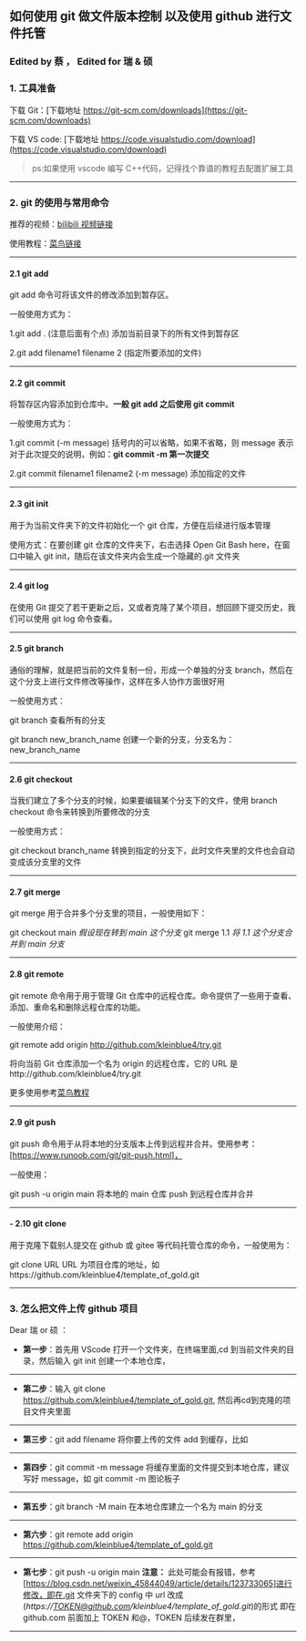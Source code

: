 ## 如何使用 git 做文件版本控制 以及使用 github 进行文件托管

### Edited by 蔡 ， Edited for 瑞 & 硕

### 1. 工具准备

下载 Git：[下载地址 https://git-scm.com/downloads](https://git-scm.com/downloads)

下载 VS code: [下载地址 https://code.visualstudio.com/download](https://code.visualstudio.com/download)

> ps:如果使用 vscode 编写 C++代码，记得找个靠谱的教程去配置扩展工具

***

### 2. git 的使用与常用命令

推荐的视频：[bilibili 视频链接](https://www.bilibili.com/video/BV1s3411g7PS/?spm_id_from=333.337.search-card.all.click)

使用教程：[菜鸟链接](https://www.runoob.com/git/git-tutorial.html)

***

#### 2.1 git add

git add 命令可将该文件的修改添加到暂存区。

一般使用方式为：

1.git add . (注意后面有个点) 添加当前目录下的所有文件到暂存区

2.git add filename1 filename 2 (指定所要添加的文件)

***

#### 2.2 git commit

将暂存区内容添加到仓库中。**一般 git add 之后使用 git commit**

一般使用方式为：

1.git commit (-m message) 括号内的可以省略，如果不省略，则 message 表示对于此次提交的说明，例如：**git commit -m 第一次提交**

2.git commit filename1 filename2 (-m message) 添加指定的文件

***

#### 2.3 git init

用于为当前文件夹下的文件初始化一个 git 仓库，方便在后续进行版本管理

使用方式：在要创建 git 仓库的文件夹下，右击选择 Open Git Bash here，在窗口中输入 git init，随后在该文件夹内会生成一个隐藏的.git 文件夹

***

#### 2.4 git log

在使用 Git 提交了若干更新之后，又或者克隆了某个项目，想回顾下提交历史，我们可以使用 git log 命令查看。

***

#### 2.5 git branch

通俗的理解，就是把当前的文件复制一份，形成一个单独的分支 branch，然后在这个分支上进行文件修改等操作，这样在多人协作方面很好用

一般使用方式：

git branch 查看所有的分支

git branch new_branch_name 创建一个新的分支，分支名为：new_branch_name

***

#### 2.6 git checkout

当我们建立了多个分支的时候，如果要编辑某个分支下的文件，使用 branch checkout 命令来转换到所要修改的分支

一般使用方式：

git checkout branch_name 转换到指定的分支下，此时文件夹里的文件也会自动变成该分支里的文件

***

#### 2.7 git merge

git merge 用于合并多个分支里的项目，一般使用如下：

git checkout main _假设现在转到 main 这个分支_
git merge 1.1 _将 1.1 这个分支合并到 main 分支_

***

#### 2.8 git remote

git remote 命令用于用于管理 Git 仓库中的远程仓库。命令提供了一些用于查看、添加、重命名和删除远程仓库的功能。

一般使用介绍：

git remote add origin http://github.com/kleinblue4/try.git

将向当前 Git 仓库添加一个名为 origin 的远程仓库，它的 URL 是http://github.com/kleinblue4/try.git

更多使用参考[菜鸟教程](https://www.runoob.com/git/git-remote.html)

***

#### 2.9 git push

git push 命令用于从将本地的分支版本上传到远程并合并。使用参考：[https://www.runoob.com/git/git-push.html]，

一般使用：

git push -u origin main 将本地的 main 仓库 push 到远程仓库并合并

***

#### - 2.10 git clone

用于克隆下载别人提交在 github 或 gitee 等代码托管仓库的命令，一般使用为：

git clone URL URL 为项目仓库的地址，如https://github.com/kleinblue4/template_of_gold.git


***

### 3. 怎么把文件上传 github 项目

Dear 瑞 or 硕 ：

- __第一步__：首先用 VScode 打开一个文件夹，在终端里面,cd 到当前文件夹的目录，然后输入 git init 创建一个本地仓库，

***

- __第二步__：输入 git clone https://github.com/kleinblue4/template_of_gold.git, 然后再cd到克隆的项目文件夹里面

***

- __第三步__：git add filename 将你要上传的文件 add 到缓存，比如

***

- __第四步__：git commit -m message 将缓存里面的文件提交到本地仓库，建议写好 message，如 git commit -m 图论板子

***

- __第五步__：git branch -M main 在本地仓库建立一个名为 main 的分支

***

- __第六步__：git remote add origin https://github.com/kleinblue4/template_of_gold.git

***

- __第七步__：git push -u origin main
  **注意：** 此处可能会有报错，参考[https://blog.csdn.net/weixin_45844049/article/details/123733065]进行修改，即在.git 文件夹下的 config 中 url 改成(_https://TOKEN@github.com/kleinblue4/template_of_gold.git_)的形式
  即在 github.com 前面加上 TOKEN 和@，TOKEN 后续发在群里，

***

